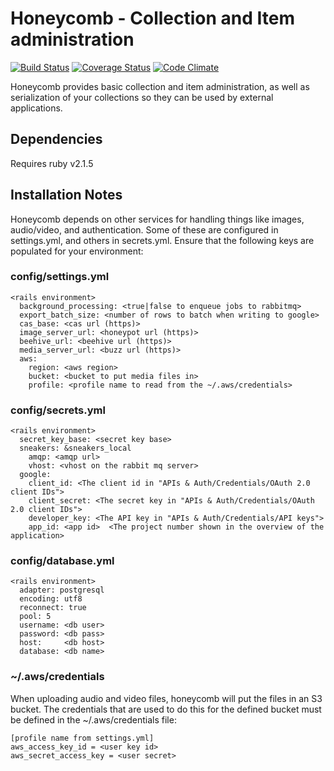 # Honeycomb - Collection and Item administration

[![Build Status](https://travis-ci.org/ndlib/honeycomb.svg?branch=master)](https://travis-ci.org/ndlib/honeycomb)
[![Coverage Status](https://img.shields.io/coveralls/ndlib/honeycomb.svg)](https://coveralls.io/r/ndlib/honeycomb?branch=master)
[![Code Climate](https://codeclimate.com/github/ndlib/honeycomb/badges/gpa.svg)](https://codeclimate.com/github/ndlib/honeycomb)

Honeycomb provides basic collection and item administration, as well as serialization of your collections so they can be used by external applications.

## Dependencies
Requires ruby v2.1.5

## Installation Notes
Honeycomb depends on other services for handling things like images, audio/video, and authentication. Some of these are configured in settings.yml, and others in secrets.yml. Ensure that the following keys are populated for your environment:
### config/settings.yml
```
<rails environment>
  background_processing: <true|false to enqueue jobs to rabbitmq>
  export_batch_size: <number of rows to batch when writing to google>
  cas_base: <cas url (https)>
  image_server_url: <honeypot url (https)>
  beehive_url: <beehive url (https)>
  media_server_url: <buzz url (https)>
  aws:
    region: <aws region>
    bucket: <bucket to put media files in>
    profile: <profile name to read from the ~/.aws/credentials>
```
### config/secrets.yml
```
<rails environment>
  secret_key_base: <secret key base>
  sneakers: &sneakers_local
    amqp: <amqp url>
    vhost: <vhost on the rabbit mq server>
  google:
    client_id: <The client id in "APIs & Auth/Credentials/OAuth 2.0 client IDs">
    client_secret: <The secret key in "APIs & Auth/Credentials/OAuth 2.0 client IDs">
    developer_key: <The API key in "APIs & Auth/Credentials/API keys">
    app_id: <app id>  <The project number shown in the overview of the application>
```
### config/database.yml
```
<rails environment>
  adapter: postgresql
  encoding: utf8
  reconnect: true
  pool: 5
  username: <db user>
  password: <db pass>
  host:     <db host>
  database: <db name>
```

### ~/.aws/credentials
When uploading audio and video files, honeycomb will put the files in an S3 bucket. The credentials that are used to do this for the defined bucket must be defined in the ~/.aws/credentials file:
```
[profile name from settings.yml]
aws_access_key_id = <user key id>
aws_secret_access_key = <user secret>
```
